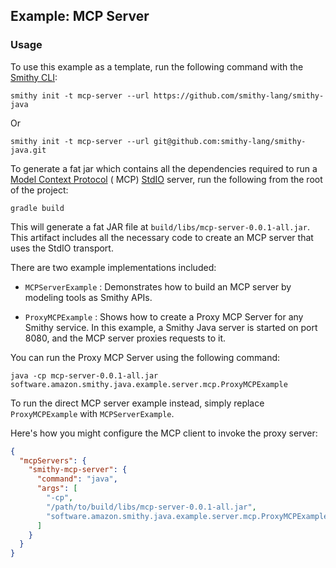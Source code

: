 ## Example: MCP Server

### Usage

To use this example as a template, run the following command with
the [Smithy CLI](https://smithy.io/2.0/guides/smithy-cli/index.html):

```console
smithy init -t mcp-server --url https://github.com/smithy-lang/smithy-java
```

Or

```console
smithy init -t mcp-server --url git@github.com:smithy-lang/smithy-java.git
```

To generate a fat jar which contains all the dependencies required to run
a [Model Context Protocol](https://modelcontextprotocol.io/) (
MCP) [StdIO](https://modelcontextprotocol.io/docs/concepts/transports#standard-input%2Foutput-stdio) server,
run the following from the root of the project:

```console
gradle build
```

This will generate a fat JAR file at `build/libs/mcp-server-0.0.1-all.jar`. This artifact includes all the necessary
code to create an MCP server that uses the StdIO transport.

There are two example implementations included:

* `MCPServerExample` : Demonstrates how to build an MCP server by modeling tools as Smithy APIs.

* `ProxyMCPExample` : Shows how to create a Proxy MCP Server for any Smithy service. In this example, a Smithy Java
  server is started on port 8080, and the MCP server proxies requests to it.

You can run the Proxy MCP Server using the following command:

```
java -cp mcp-server-0.0.1-all.jar software.amazon.smithy.java.example.server.mcp.ProxyMCPExample
```

To run the direct MCP server example instead, simply replace `ProxyMCPExample` with `MCPServerExample`.

Here's how you might configure the MCP client to invoke the proxy server:

```json
{
  "mcpServers": {
    "smithy-mcp-server": {
      "command": "java",
      "args": [
        "-cp",
        "/path/to/build/libs/mcp-server-0.0.1-all.jar",
        "software.amazon.smithy.java.example.server.mcp.ProxyMCPExample"
      ]
    }
  }
}
```




